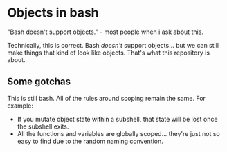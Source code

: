 # Objects in bash

"Bash doesn't support objects." - most people when i ask about this.

Technically, this is correct. Bash _doesn't_ support objects... but we can still make things that kind of look like objects.  That's what this repository is about.

## Some gotchas

This is still bash. All of the rules around scoping remain the same. For example:

- If you mutate object state within a subshell, that state will be lost once the subshell exits. 
- All the functions and variables are globally scoped... they're just not so easy to find due to the random naming convention.
